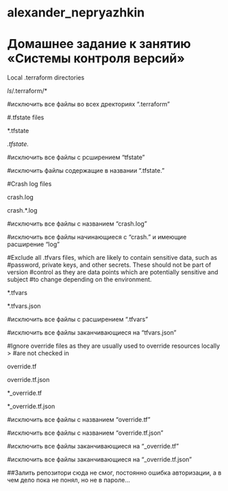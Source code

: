 # alexander_nepryazhkin

# Домашнее задание к занятию «Системы контроля версий»

 Local .terraform directories

*ls*/.terraform/*

#исключить все файлы во всех дректориях “.terraform”

#.tfstate files

*.tfstate

*.tfstate.*

#исключить все файлы с рсширением “tfstate”

#исключить файлы содержащие в названии “.tfstate.”

#Crash log files

crash.log

crash.*.log

#исключить все файлы с названием “сrash.log”

#исключить все файлы начинающиеся с “сrash.” и имеющие расширение “log”

#Exclude all .tfvars files, which are likely to contain sensitive data, such as
#password, private keys, and other secrets. These should not be part of version
#control as they are data points which are potentially sensitive and subject
#to change depending on the environment.

*.tfvars

*.tfvars.json

#исключить все файлы с расширением “.tfvars”

#исключить все файлы заканчивающиеся на “tfvars.json”

#Ignore override files as they are usually used to override resources locally >
#are not checked in

override.tf

override.tf.json

*_override.tf

*_override.tf.json

#исключить все файлы с названием “override.tf”

#исключить все файлы с названием “override.tf.json”

#исключить все файлы заканчивающиеся на “_override.tf”

#исключить все файлы заканчивающиеся на “_override.tf.json”

##Залить репозитори   сюда не смог, постоянно ошибка авторизации, а в чем дело пока не понял, но не в пароле...
